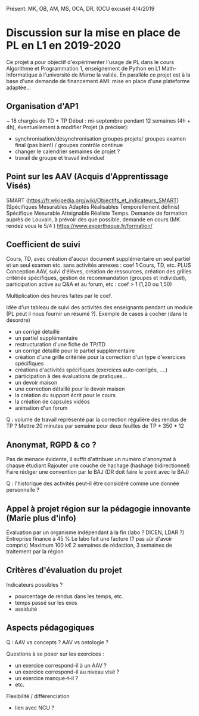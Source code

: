 
Présent: MK, OB, AM, MS, OCA, DR, (OCU excusé)
 4/4/2019

# Discussion sur la mise en place de PL en L1 en 2019-2020

Ce projet a pour objectif d'expérimenter l'usage de PL dans le cours Algorithme et Programmation 1, enseignement de Python en L1 Math-Informatique à l'université de Marne la vallée.
En parallèle ce projet est à la base d'une demande de financement AMI: mise en place d'une plateforme adaptée...



## Organisation d'AP1

~ 18 chargés de TD + TP
Début : mi-septembre pendant 12 semaines (4h + 4h), éventuellement à modifier
Projet (à préciser):
  - synchronisation/désynchronisation groupes projets/ groupes examen final (pas bien!) / groupes contrôle continue 
  - changer le calendrier semaines de projet ? 
  - travail de groupe et travail individuel 

## Point sur les AAV (Acquis d'Apprentissage Visés)

SMART (https://fr.wikipedia.org/wiki/Objectifs_et_indicateurs_SMART)(Spécifiques Mesurables Adaptés Réalisables Temporellement définis) Spécifique Mesurable Atteignable Réaliste Temps.
Demande de formation auprès de Louvain, à prévoir dès que possible, demande en cours (MK rendez vous le 5/4 )
https://www.expertheque.fr/formation/


## Coefficient de suivi

Cours, TD, avec création d'aucun document supplémentaire un seul partiel et un seul examen etc. sans activités annexes : coef 1
Cours, TD, etc. PLUS Conception AAV, suivi d'élèves, création de ressources, création des grilles critériée spécifiques, gestion de recommandation (groupes et individuel), participation active au Q&A et au forum,  etc : coef > 1 (1,20 ou 1,50)

Multiplication des heures faites par le coef.

Idée d'un tableau de suivi des activités des enseignants pendant un module (PL peut il nous fournir un résumé ?).
Exemple de cases à cocher (dans le désordre) 
- un corrigé détaillé
- un partiel supplémentaire
- restructuration d'une fiche de TP/TD
- un corrigé détaillé pour le partiel supplémentaire
- création d'une grille critériée pour la correction d'un type d'exercices spécifiques
- créations d'activités spécifiques (exercices auto-corrigés, ....)
- participation à des évaluations de pratiques...
- un devoir maison
- une correction détaillé pour le devoir maison
- la création du support écrit pour le cours
- la création de capsules vidéos 
- animation d'un forum


Q : volume de travail représenté par la correction régulière des rendus de TP ?
Mettre 20 minutes par semaine pour deux feuilles de TP * 350 * 12 

## Anonymat, RGPD & co ?

Pas de menace évidente, il suffit d'attribuer un numéro d'anonymat à chaque étudiant 
Rajouter une couche de hachage (hashage bidirectionnel)
Faire rédiger une convention par le BAJ (DR doit faire le point avec le BAJ) 

Q : l'historique des activités peut-il être considéré comme une donnée personnelle ?


## Appel à projet région sur la pédagogie innovante (Marie plus d'info)

Évaluation par un organisme indépendant à la fin (labo ? DICEN, LDAR ?)
Entreprise finance à 45 %
Le labo fait une facture (? pas sûr d'avoir compris)
Maximum 100 k€
2 semaines de rédaction, 3 semaines de traitement par la région


## Critères d'évaluation du projet

Indicateurs possibles ?
- pourcentage de rendus dans les temps, etc.
- temps passé sur les exos
- assiduité


## Aspects pédagogiques

Q : AAV vs concepts ?
AAV vs ontologie ?

Questions à se poser sur les exercices :
- un exercice correspond-il à un AAV ?
- un exercice correspond-il au niveau visé ?
- un exercice manque-t-il ?
- etc.

Flexibilité / différenciation
- lien avec NCU ?
